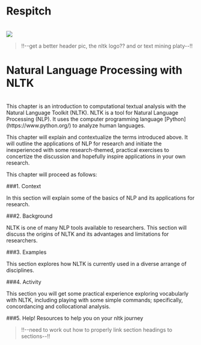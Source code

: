 # Respitch

<br>
<img style="float:left" src="https://static1.squarespace.com/static/538cea80e4b00f1fad490c1b/54668a77e4b00fb778d22a34/54668d8ae4b00fb778d2859c/1416007413413/NLTK.png" />
<br>

> !!--get a better header pic, the nltk logo?? and or text mining platy--!!


# Natural Language Processing with NLTK

<br>
This chapter is an introduction to computational textual analysis with the Natural Language Toolkit (NLTK). NLTK is a tool for Natural Language Processing (NLP). It uses the computer programming language [Python](https://www.python.org/) to analyze human languages. 

This chapter will explain and contextualize the terms introduced above. It will outline the applications of NLP for research and initiate the inexperienced with some research-themed, practical exercises to concertize the discussion and hopefully inspire applications in your own research.

This chapter will proceed as follows:

 
###1. Context 

In this section will explain some of the basics of NLP and its applications for research.

###2. Background

NLTK is one of many NLP tools available to researchers. This section will discuss the origins of NLTK and its advantages and limitations for researchers.

###3. Examples

This section explores how NLTK is currently used in a diverse arrange of disciplines. 

###4. Activity

This section you will get some practical experience exploring vocabularly with NLTK, including playing with some simple commands; specifically, concordancing and collocational analysis.

###5. Help!
Resources to help you on your nltk journey

> !!--need to work out how to properly link section headings to sections--!!



